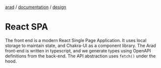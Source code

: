 [arad](../../../../) / [documentation](../) / [design](./)

# React SPA

The front end is a modern React Single Page Application. It uses local storage to maintain state, and Chakra-UI as a
component library. The Arad front-end is written in typescript, and we generate types using OpenAPI definitions from the
back-end. The API abstraction uses `fetch()` under the hood.

